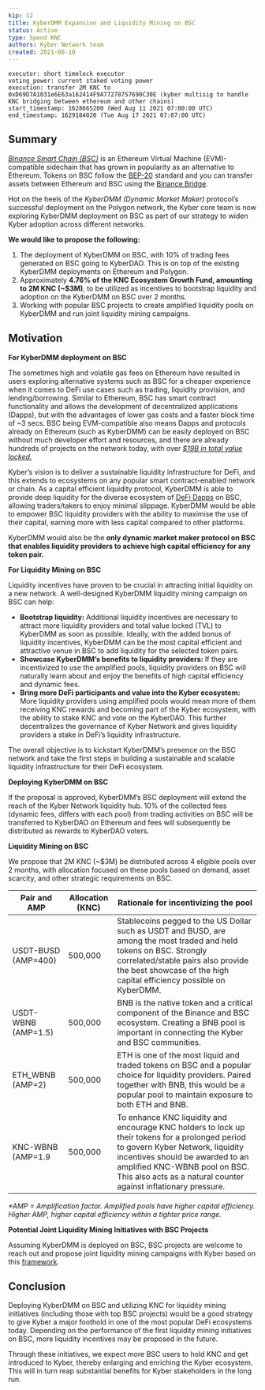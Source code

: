 ```yaml
---
kip: 12
title: KyberDMM Expansion and Liquidity Mining on BSC
status: Active
type: Spend KNC
authors: Kyber Network team
created: 2021-08-10
---
```


```
executor: short timelock executor
voting_power: current staked voting power
execution: transfer 2M KNC to 0xD69D7A1031e6E63a162414F9A77278757690C30E (kyber multisig to handle KNC bridging between ethereum and other chains)
start_timestamp: 1628665200 (Wed Aug 11 2021 07:00:00 UTC)
end_timestamp: 1629184020 (Tue Aug 17 2021 07:07:00 UTC)

```

## Summary

[*Binance Smart Chain (BSC)*](https://www.binance.org/en/smartChain) is an Ethereum Virtual Machine (EVM)-compatible sidechain that has grown in popularity as an alternative to Ethereum. Tokens on BSC follow the [BEP-20](https://academy.binance.com/en/glossary/bep-20) standard and you can transfer assets between Ethereum and BSC using the [Binance Bridge](https://academy.binance.com/en/articles/an-introduction-to-binance-bridge).

Hot on the heels of the *KyberDMM (Dynamic Market Maker)*  protocol’s successful deployment on the Polygon network, the Kyber core team is now exploring KyberDMM deployment on BSC as part of our strategy to widen Kyber adoption across different networks.

**We would like to propose the following:**

1. The deployment of KyberDMM on BSC, with 10% of trading fees generated on BSC going to KyberDAO. This is on top of the existing KyberDMM deployments on Ethereum and Polygon.
2. Approximately **4.76% of the KNC Ecosystem Growth Fund, amounting to 2M KNC (~$3M)**, to be utilized as incentives to bootstrap liquidity and adoption on the KyberDMM on BSC over 2 months.
3. Working with popular BSC projects to create amplified liquidity pools on KyberDMM and run joint liquidity mining campaigns.

## Motivation

**For KyberDMM deployment on BSC**

The sometimes high and volatile gas fees on Ethereum have resulted in users exploring alternative systems such as BSC for a cheaper experience when it comes to DeFi use cases such as trading, liquidity provision, and lending/borrowing. Similar to Ethereum, BSC has smart contract functionality and allows the development of decentralized applications (Dapps), but with the advantages of lower gas costs and a faster block time of ~3 secs. BSC being EVM-compatible also means Dapps and protocols already on Ethereum (such as KyberDMM) can be easily deployed on BSC without much developer effort and resources, and there are already hundreds of projects on the network today, with over [*$19B in total value locked.*](https://bscproject.org/#/)

Kyber’s vision is to deliver a sustainable liquidity infrastructure for DeFi, and this extends to ecosystems on any popular smart contract-enabled network or chain. As a capital efficient liquidity protocol, KyberDMM is able to provide deep liquidity for the diverse ecosystem of [DeFi Dapps](https://www.defistation.io/) on BSC, allowing traders/takers to enjoy minimal slippage. KyberDMM would be able to empower BSC liquidity providers with the ability to maximise the use of their capital, earning more with less capital compared to other platforms.

KyberDMM would also be the **only dynamic market maker protocol on BSC that enables liquidity providers to achieve high capital efficiency for any token pair.**

**For Liquidity Mining on BSC**

Liquidity incentives have proven to be crucial in attracting initial liquidity on a new network. A well-designed KyberDMM liquidity mining campaign on BSC can help:

* **Bootstrap liquidity:** Additional liquidity incentives are necessary to attract more liquidity providers and total value locked (TVL) to KyberDMM as soon as possible. Ideally, with the added bonus of liquidity incentives, KyberDMM can be the most capital efficient and attractive venue in BSC to add liquidity for the selected token pairs.
* **Showcase KyberDMM’s benefits to liquidity providers:** If they are incentivized to use the amplified pools, liquidity providers on BSC will naturally learn about and enjoy the benefits of high capital efficiency and dynamic fees.
* **Bring more DeFi participants and value into the Kyber ecosystem:** More liquidity providers using amplified pools would mean more of them receiving KNC rewards and becoming part of the Kyber ecosystem, with the ability to stake KNC and vote on the KyberDAO. This further decentralizes the governance of Kyber Network and gives liquidity providers a stake in DeFi’s liquidity infrastructure.

The overall objective is to kickstart KyberDMM’s presence on the BSC network and take the first steps in building a sustainable and scalable liquidity infrastructure for their DeFi ecosystem.

**Deploying KyberDMM on BSC**

If the proposal is approved, KyberDMM’s BSC deployment will extend the reach of the Kyber Network liquidity hub. 10% of the collected fees (dynamic fees, differs with each pool) from trading activities on BSC will be transferred to KyberDAO on Ethereum and fees will subsequently be distributed as rewards to KyberDAO voters.

**Liquidity Mining on BSC**

We propose that 2M KNC (~$3M) be distributed across 4 eligible pools over 2 months, with allocation focused on these pools based on demand, asset scarcity, and other strategic requirements on BSC.

| Pair and AMP | Allocation (KNC) | Rationale for incentivizing the pool                                                                                                                                                                                                                                                                                                                                           |
|--------------------|------------------|--------------------------------------------------------------------------------------------------------------------------------------------------------------------------------------------------------------------------------------------------------------------------------------------------------------------------------------------------------------------------------|
| USDT-BUSD (AMP=400) | 500,000          | Stablecoins pegged to the US Dollar such as USDT and BUSD, are among the most traded and held tokens on BSC. Strongly correlated/stable pairs also provide the best showcase of the high capital efficiency possible on KyberDMM. |
| USDT-WBNB (AMP=1.5) |  500,000          | BNB is the native token and a critical component of the Binance and BSC ecosystem. Creating a BNB pool is important in connecting the Kyber and BSC communities.                                                                   |
| ETH_WBNB (AMP=2) |  500,000          | ETH is one of the most liquid and traded tokens on BSC and a popular choice for liquidity providers. Paired together with BNB, this would be a popular pool to maintain exposure to both ETH and BNB.                                         |
| KNC-WBNB (AMP=1.9| 500,000          | To enhance KNC liquidity and encourage KNC holders to lock up their tokens for a prolonged period to govern Kyber Network, liquidity incentives should be awarded to an amplified KNC-WBNB pool on BSC. This also acts as a natural counter against inflationary pressure.                                                         |

_*AMP = Amplification factor. Amplified pools have higher capital efficiency. Higher AMP, higher capital efficiency within a tighter price range._

**Potential Joint Liquidity Mining Initiatives with BSC Projects**

Assuming KyberDMM is deployed on BSC, BSC projects are welcome to reach out and propose joint liquidity mining campaigns with Kyber based on this [framework](https://github.com/KyberNetwork/KIPs/blob/master/KIPs/kip-10.md).

## Conclusion

Deploying KyberDMM on BSC and utilizing KNC for liquidity mining initiatives (including those with top BSC projects) would be a good strategy to give Kyber a major foothold in one of the most popular DeFi ecosystems today. Depending on the performance of the first liquidity mining initiatives on BSC, more liquidity incentives may be proposed in the future.

Through these initiatives, we expect more BSC users to hold KNC and get introduced to Kyber, thereby enlarging and enriching the Kyber ecosystem. This will in turn reap substantial benefits for Kyber stakeholders in the long run.